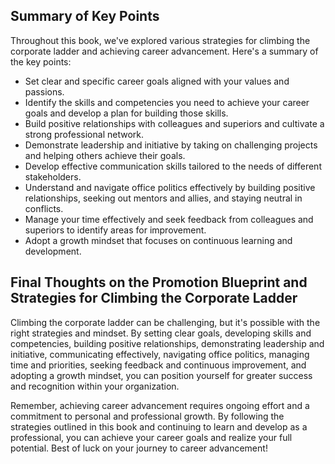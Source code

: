 
Summary of Key Points
---------------------

Throughout this book, we've explored various strategies for climbing the corporate ladder and achieving career advancement. Here's a summary of the key points:

* Set clear and specific career goals aligned with your values and passions.
* Identify the skills and competencies you need to achieve your career goals and develop a plan for building those skills.
* Build positive relationships with colleagues and superiors and cultivate a strong professional network.
* Demonstrate leadership and initiative by taking on challenging projects and helping others achieve their goals.
* Develop effective communication skills tailored to the needs of different stakeholders.
* Understand and navigate office politics effectively by building positive relationships, seeking out mentors and allies, and staying neutral in conflicts.
* Manage your time effectively and seek feedback from colleagues and superiors to identify areas for improvement.
* Adopt a growth mindset that focuses on continuous learning and development.

Final Thoughts on the Promotion Blueprint and Strategies for Climbing the Corporate Ladder
------------------------------------------------------------------------------------------

Climbing the corporate ladder can be challenging, but it's possible with the right strategies and mindset. By setting clear goals, developing skills and competencies, building positive relationships, demonstrating leadership and initiative, communicating effectively, navigating office politics, managing time and priorities, seeking feedback and continuous improvement, and adopting a growth mindset, you can position yourself for greater success and recognition within your organization.

Remember, achieving career advancement requires ongoing effort and a commitment to personal and professional growth. By following the strategies outlined in this book and continuing to learn and develop as a professional, you can achieve your career goals and realize your full potential. Best of luck on your journey to career advancement!